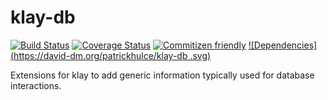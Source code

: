 # klay-db
[![Build Status](https://travis-ci.org/patrickhulce/klay-db.svg?branch=master)](https://travis-ci.org/patrickhulce/klay-db)
[![Coverage Status](https://coveralls.io/repos/github/patrickhulce/klay-db/badge.svg?branch=master)](https://coveralls.io/github/patrickhulce/klay-db?branch=master)
[![Commitizen friendly](https://img.shields.io/badge/commitizen-friendly-brightgreen.svg)](http://commitizen.github.io/cz-cli/)
[![Dependencies](https://david-dm.org/patrickhulce/klay-db
.svg)](https://david-dm.org/patrickhulce/klay-db)

Extensions for klay to add generic information typically used for database interactions.
